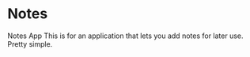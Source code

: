 # Notes
 Notes App
 This is for an application that lets you add notes for later use. Pretty simple.
